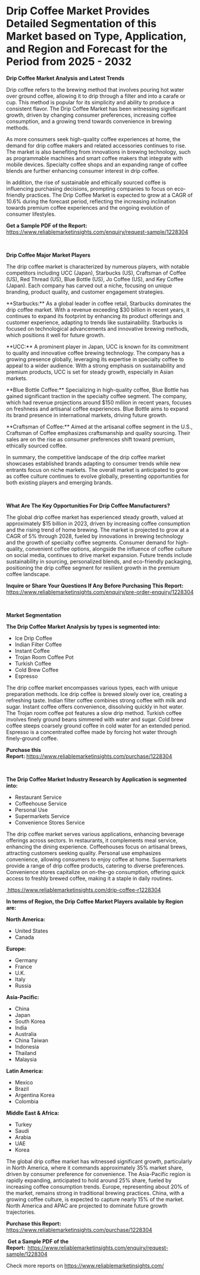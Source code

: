 <p><h1>Drip Coffee Market Provides Detailed Segmentation of this Market based on Type, Application, and Region and Forecast for the Period from 2025 - 2032</h1></p><p><strong>Drip Coffee Market Analysis and Latest Trends</strong></p>
<p><p>Drip coffee refers to the brewing method that involves pouring hot water over ground coffee, allowing it to drip through a filter and into a carafe or cup. This method is popular for its simplicity and ability to produce a consistent flavor. The Drip Coffee Market has been witnessing significant growth, driven by changing consumer preferences, increasing coffee consumption, and a growing trend towards convenience in brewing methods.</p><p>As more consumers seek high-quality coffee experiences at home, the demand for drip coffee makers and related accessories continues to rise. The market is also benefiting from innovations in brewing technology, such as programmable machines and smart coffee makers that integrate with mobile devices. Specialty coffee shops and an expanding range of coffee blends are further enhancing consumer interest in drip coffee.</p><p>In addition, the rise of sustainable and ethically sourced coffee is influencing purchasing decisions, prompting companies to focus on eco-friendly practices. The Drip Coffee Market is expected to grow at a CAGR of 10.6% during the forecast period, reflecting the increasing inclination towards premium coffee experiences and the ongoing evolution of consumer lifestyles.</p></p>
<p><strong>Get a Sample PDF of the Report:&nbsp;</strong> <a href="https://www.reliablemarketinsights.com/enquiry/request-sample/1228304?utm_campaign=2450&utm_medium=2&utm_source=Github&utm_content=ia&utm_term=14022025&utm_id=drip-coffee">https://www.reliablemarketinsights.com/enquiry/request-sample/1228304</a></p>
<p>&nbsp;</p>
<p><strong>Drip Coffee Major Market Players</strong></p>
<p><p>The drip coffee market is characterized by numerous players, with notable competitors including UCC (Japan), Starbucks (US), Craftsman of Coffee (US), Red Thread (US), Blue Bottle (US), Jo Coffee (US), and Key Coffee (Japan). Each company has carved out a niche, focusing on unique branding, product quality, and customer engagement strategies.</p><p>**Starbucks:** As a global leader in coffee retail, Starbucks dominates the drip coffee market. With a revenue exceeding $30 billion in recent years, it continues to expand its footprint by enhancing its product offerings and customer experience, adapting to trends like sustainability. Starbucks is focused on technological advancements and innovative brewing methods, which positions it well for future growth.</p><p>**UCC:** A prominent player in Japan, UCC is known for its commitment to quality and innovative coffee brewing technology. The company has a growing presence globally, leveraging its expertise in specialty coffee to appeal to a wider audience. With a strong emphasis on sustainability and premium products, UCC is set for steady growth, especially in Asian markets.</p><p>**Blue Bottle Coffee:** Specializing in high-quality coffee, Blue Bottle has gained significant traction in the specialty coffee segment. The company, which had revenue projections around $150 million in recent years, focuses on freshness and artisanal coffee experiences. Blue Bottle aims to expand its brand presence in international markets, driving future growth.</p><p>**Craftsman of Coffee:** Aimed at the artisanal coffee segment in the U.S., Craftsman of Coffee emphasizes craftsmanship and quality sourcing. Their sales are on the rise as consumer preferences shift toward premium, ethically sourced coffee.</p><p>In summary, the competitive landscape of the drip coffee market showcases established brands adapting to consumer trends while new entrants focus on niche markets. The overall market is anticipated to grow as coffee culture continues to evolve globally, presenting opportunities for both existing players and emerging brands.</p></p>
<p>&nbsp;</p>
<p><strong>What Are The Key Opportunities For Drip Coffee Manufacturers?</strong></p>
<p><p>The global drip coffee market has experienced steady growth, valued at approximately $15 billion in 2023, driven by increasing coffee consumption and the rising trend of home brewing. The market is projected to grow at a CAGR of 5% through 2028, fueled by innovations in brewing technology and the growth of specialty coffee segments. Consumer demand for high-quality, convenient coffee options, alongside the influence of coffee culture on social media, continues to drive market expansion. Future trends include sustainability in sourcing, personalized blends, and eco-friendly packaging, positioning the drip coffee segment for resilient growth in the premium coffee landscape.</p></p>
<p><strong>Inquire or Share Your Questions If Any Before Purchasing This Report:</strong> <a href="https://www.reliablemarketinsights.com/enquiry/pre-order-enquiry/1228304?utm_campaign=2450&utm_medium=2&utm_source=Github&utm_content=ia&utm_term=14022025&utm_id=drip-coffee">https://www.reliablemarketinsights.com/enquiry/pre-order-enquiry/1228304</a></p>
<p>&nbsp;</p>
<p><strong>Market Segmentation</strong></p>
<p><strong>The Drip Coffee Market Analysis by types is segmented into:</strong></p>
<p><ul><li>Ice Drip Coffee</li><li>Indian Filter Coffee</li><li>Instant Coffee</li><li>Trojan Room Coffee Pot</li><li>Turkish Coffee</li><li>Cold Brew Coffee</li><li>Espresso</li></ul></p>
<p><p>The drip coffee market encompasses various types, each with unique preparation methods. Ice drip coffee is brewed slowly over ice, creating a refreshing taste. Indian filter coffee combines strong coffee with milk and sugar. Instant coffee offers convenience, dissolving quickly in hot water. The Trojan room coffee pot features a slow drip method. Turkish coffee involves finely ground beans simmered with water and sugar. Cold brew coffee steeps coarsely ground coffee in cold water for an extended period. Espresso is a concentrated coffee made by forcing hot water through finely-ground coffee.</p></p>
<p><strong>Purchase this Report:&nbsp;</strong><a href="https://www.reliablemarketinsights.com/purchase/1228304?utm_campaign=2450&utm_medium=2&utm_source=Github&utm_content=ia&utm_term=14022025&utm_id=drip-coffee">https://www.reliablemarketinsights.com/purchase/1228304</a></p>
<p>&nbsp;</p>
<p><strong>The Drip Coffee Market Industry Research by Application is segmented into:</strong></p>
<p><ul><li>Restaurant Service</li><li>Coffeehouse Service</li><li>Personal Use</li><li>Supermarkets Service</li><li>Convenience Stores Service</li></ul></p>
<p><p>The drip coffee market serves various applications, enhancing beverage offerings across sectors. In restaurants, it complements meal service, enhancing the dining experience. Coffeehouses focus on artisanal brews, attracting customers seeking quality. Personal use emphasizes convenience, allowing consumers to enjoy coffee at home. Supermarkets provide a range of drip coffee products, catering to diverse preferences. Convenience stores capitalize on on-the-go consumption, offering quick access to freshly brewed coffee, making it a staple in daily routines.</p></p>
<p><a href="https://www.reliablemarketinsights.com/drip-coffee-r1228304?utm_campaign=2450&utm_medium=2&utm_source=Github&utm_content=ia&utm_term=14022025&utm_id=drip-coffee">&nbsp;https://www.reliablemarketinsights.com/drip-coffee-r1228304</a></p>
<p><strong>In terms of Region, the Drip Coffee Market Players available by Region are:</strong></p>
<p>
    <p> <strong> North America: </strong>
        <ul>
            <li>United States</li>
            <li>Canada</li>
        </ul>
        </p> 
    <p> <strong> Europe: </strong>
        <ul>
            <li>Germany</li>
            <li>France</li>
            <li>U.K.</li>
            <li>Italy</li>
            <li>Russia</li>
        </ul>
        </p> 
    <p> <strong> Asia-Pacific: </strong>
        <ul>
            <li>China</li>
            <li>Japan</li>
            <li>South Korea</li>
            <li>India</li>
            <li>Australia</li>
            <li>China Taiwan</li>
            <li>Indonesia</li>
            <li>Thailand</li>
            <li>Malaysia</li>
        </ul>
        </p> 
    <p> <strong> Latin America: </strong>
        <ul>
            <li>Mexico</li>
            <li>Brazil</li>
            <li>Argentina Korea</li>
            <li>Colombia</li>
        </ul>
        </p> 
    <p> <strong> Middle East & Africa: </strong>
        <ul>
            <li>Turkey</li>
            <li>Saudi</li>
            <li>Arabia</li>
            <li>UAE</li>
            <li>Korea</li>
        </ul>
    </p>
    </p>
<p><p>The global drip coffee market has witnessed significant growth, particularly in North America, where it commands approximately 35% market share, driven by consumer preference for convenience. The Asia-Pacific region is rapidly expanding, anticipated to hold around 25% share, fueled by increasing coffee consumption trends. Europe, representing about 20% of the market, remains strong in traditional brewing practices. China, with a growing coffee culture, is expected to capture nearly 15% of the market. North America and APAC are projected to dominate future growth trajectories.</p></p>
<p><strong>Purchase this Report: </strong><a href="https://www.reliablemarketinsights.com/purchase/1228304?utm_campaign=2450&utm_medium=2&utm_source=Github&utm_content=ia&utm_term=14022025&utm_id=drip-coffee">https://www.reliablemarketinsights.com/purchase/1228304</a></p>
<p>&nbsp;<strong>Get a Sample PDF of the Report:&nbsp;&nbsp;</strong><a href="https://www.reliablemarketinsights.com/enquiry/request-sample/1228304?utm_campaign=2450&utm_medium=2&utm_source=Github&utm_content=ia&utm_term=14022025&utm_id=drip-coffee">https://www.reliablemarketinsights.com/enquiry/request-sample/1228304</a></p>
<p><strong></strong></p>
<p>Check more reports on <a href="https://www.reliablemarketinsights.com/?utm_campaign=2450&utm_medium=2&utm_source=Github&utm_content=ia&utm_term=14022025&utm_id=drip-coffee">https://www.reliablemarketinsights.com/</a></p>
